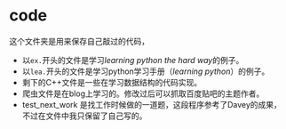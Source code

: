 # code
这个文件夹是用来保存自己敲过的代码，
- 以`ex.`开头的文件是学习*learning python the hard way*的例子。
- 以`lea.`开头的文件是学习python学习手册（*learning python*）的例子。
- 剩下的C++文件是一些在学习数据结构的代码实现。
- 爬虫文件是在blog上学习的。修改过后可以抓取百度贴吧的主题作者。
- test_next_work 是找工作时候做的一道题，这段程序参考了Davey的成果，不过在文件中我只保留了自己写的。
